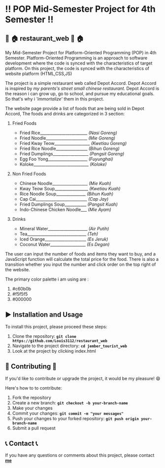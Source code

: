 # :bangbang: **POP Mid-Semester Project for 4th Semester**  :bangbang:

## :ramen: :house: **restaurant_web** :ramen: :house:
My Mid-Semester Project for Platform-Oriented Programming (POP) in 4th Semester.
Platform-Oriented Programming is an approach to software development where the code is synced with the characteristics of target platform.
On this project, the code is synced with the characteristics of website platform (HTML,CSS,JS)

The project is a simple restaurant web called Depot Accord. Depot Accord is inspired by *my parents's street small chinese restaurant.* 
Depot Accord is the reason i can grow up, go to school, and pursue my educational goals. So that's why i *'immortalize'* them in this project.

The website page provide a list of foods that are being sold in Depot Accord,
The foods and drinks are categorized in 3 section:
  1. Fried Foods
     - Fried Rice________________________ *(Nasi Goreng)*
     - Fried Noodle_____________________ *(Mie Goreng)*
     - Fried Kway Teow__________________ *(Kwetiau Goreng)*
     - Fried Rice Noodle________________ *(Bihun Goreng)*
     - Fried Dumplings__________________ *(Pangsit Goreng)*
     - Egg Foo Yong____________________ *(Fuyunghai)*
     - Koloke____________________________ *(Koloke)*
    
  2. Non Fried Foods
     - Chinese Noodle__________________ *(Mie Kuah)*
     - Kway Teow Soup_________________ *(Kwetiau Kuah)*
     - Rice Noodle Soup_______________ *(Bihun Kuah)*
     - Cap Cai__________________________ *(Cap Jay)*
     - Fried Dumplings Soup___________ *(Pangsit Kuah)*
     - Indo-Chinese Chicken Noodle___ *(Mie Ayam)*

  3. Drinks
     - Mineral Water____________________ *(Air Putih)*
     - Tea______________________________ *(Teh)*
     - Iced Orange_____________________ *(Es Jeruk)*
     - Coconut Water__________________ *(Es Degan)*

The user can input the number of foods and items they want to buy, and a JavaScript function will calculate the total price for the food.
There is also a transition whether you input the number and click order on the top right of the website.

The primary color palette i am using are :
1. #c60b0b
2. #f5f5f5
3. #000000

## :arrow_forward: **Installation and Usage** 
To install this project, please proceed these steps:
1. Clone the repository: **`git clone https://github.com/Louis3112/restaurant_web`**
2. Navigate to the project directory: **`cd jember_tourist_web`**
3. Look at the project by clicking index.html

## 	:bust_in_silhouette: **Contributing** :bust_in_silhouette:
If you'd like to contribute or upgrade the project, it would be my pleasure! :smile: 

Here's how to to contribute:
1. Fork the repository
2. Create a new branch: **`git checkout -b your-branch-name`**
3. Make your changes
4. Commit your changes: **`git commit -m "your messages"`** 
5. Push your changes to your forked repository: **`git push origin your-branch-name`**
6. Submit a pull request

## :telephone_receiver: **Contact** :telephone_receiver:

If you have any questions or comments about this project, please contact **[me](corneliuslouis3112@gmail.com)**
